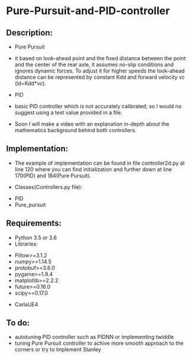# Pure-Pursuit-and-PID-controller

## Description: 
* Pure Pursuit 
- it based on look-ahead point and the fixed distance between the point and the center of the rear axle, it assumes no-slip conditions and ignores dynamic forces. To adjust it for higher speeds the look-ahead distance can be represented by constant Kdd and forward velocity vc (ld=Kdd*vc).

* PID 
- basic PID controller which is not accurately calibrated, so I would no suggest using a test value provided in a file.

* Soon I will make a video with an explanation in-depth about the mathematics background behind both controllers.

## Implementation: 
* The example of implementation can be found in file controller2d.py at line 120 where you can find initialization and further down at line 170(PID) and 184(Pure Pursuit).

* Classes(Controllers.py file):
- PID
- Pure_pursuit

## Requirements:
* Python 3.5 or 3.6 
* Libraries: 
- Pillow>=3.1.2
- numpy>=1.14.5
- protobuf>=3.6.0
- pygame>=1.9.4
- matplotlib>=2.2.2
- future>=0.16.0
- scipy>=0.17.0
* CarlaUE4


## To do: 
- autotuning PID controller such as PIDNN or implementing twiddle
- tuning Pure Pursuit controller to achive more smooth approach to the corners or try to implement Stanley

